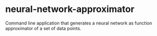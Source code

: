 # neural-network-approximator
Command line application that generates a neural network as function approximator of a set of data points.
